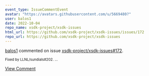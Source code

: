 ```yaml
---
event_type: IssueCommentEvent
avatar: "https://avatars.githubusercontent.com/u/5669480?"
user: balos1
date: 2022-10-04
repo_name: xsdk-project/xsdk-issues
html_url: https://github.com/xsdk-project/xsdk-issues/issues/172
repo_url: https://github.com/xsdk-project/xsdk-issues
---
```


<a href='https://github.com/balos1' target='_blank'>balos1</a> commented on issue <a href='https://github.com/xsdk-project/xsdk-issues/issues/172' target='_blank'>xsdk-project/xsdk-issues#172</a>.

<small>Fixed by LLNL/sundials#202. ...</small>

<a href='https://github.com/xsdk-project/xsdk-issues/issues/172' target='_blank'>View Comment</a>